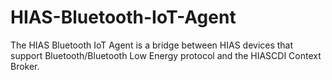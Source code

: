 # HIAS-Bluetooth-IoT-Agent
The HIAS Bluetooth IoT Agent is a bridge between HIAS devices that support Bluetooth/Bluetooth Low Energy protocol and the HIASCDI Context Broker.
